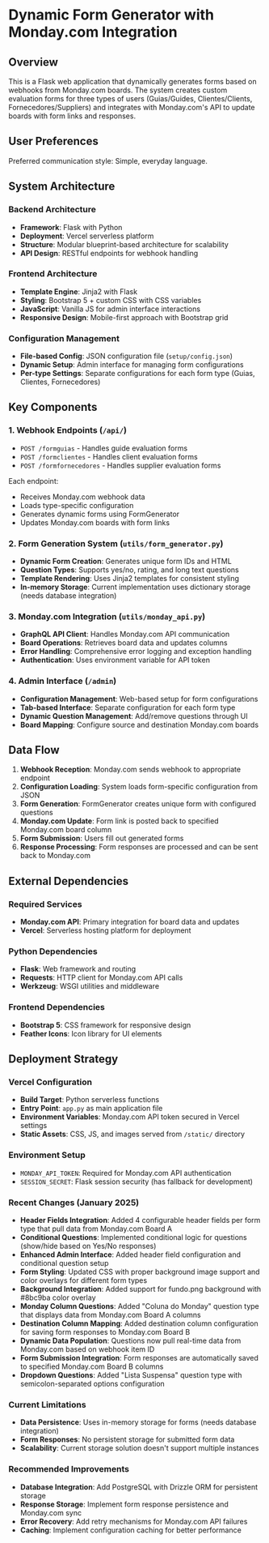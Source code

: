 # Dynamic Form Generator with Monday.com Integration

## Overview

This is a Flask web application that dynamically generates forms based on webhooks from Monday.com boards. The system creates custom evaluation forms for three types of users (Guias/Guides, Clientes/Clients, Fornecedores/Suppliers) and integrates with Monday.com's API to update boards with form links and responses.

## User Preferences

Preferred communication style: Simple, everyday language.

## System Architecture

### Backend Architecture
- **Framework**: Flask with Python
- **Deployment**: Vercel serverless platform
- **Structure**: Modular blueprint-based architecture for scalability
- **API Design**: RESTful endpoints for webhook handling

### Frontend Architecture
- **Template Engine**: Jinja2 with Flask
- **Styling**: Bootstrap 5 + custom CSS with CSS variables
- **JavaScript**: Vanilla JS for admin interface interactions
- **Responsive Design**: Mobile-first approach with Bootstrap grid

### Configuration Management
- **File-based Config**: JSON configuration file (`setup/config.json`)
- **Dynamic Setup**: Admin interface for managing form configurations
- **Per-type Settings**: Separate configurations for each form type (Guias, Clientes, Fornecedores)

## Key Components

### 1. Webhook Endpoints (`/api/`)
- `POST /formguias` - Handles guide evaluation forms
- `POST /formclientes` - Handles client evaluation forms  
- `POST /formfornecedores` - Handles supplier evaluation forms

Each endpoint:
- Receives Monday.com webhook data
- Loads type-specific configuration
- Generates dynamic forms using FormGenerator
- Updates Monday.com boards with form links

### 2. Form Generation System (`utils/form_generator.py`)
- **Dynamic Form Creation**: Generates unique form IDs and HTML
- **Question Types**: Supports yes/no, rating, and long text questions
- **Template Rendering**: Uses Jinja2 templates for consistent styling
- **In-memory Storage**: Current implementation uses dictionary storage (needs database integration)

### 3. Monday.com Integration (`utils/monday_api.py`)
- **GraphQL API Client**: Handles Monday.com API communication
- **Board Operations**: Retrieves board data and updates columns
- **Error Handling**: Comprehensive error logging and exception handling
- **Authentication**: Uses environment variable for API token

### 4. Admin Interface (`/admin`)
- **Configuration Management**: Web-based setup for form configurations
- **Tab-based Interface**: Separate configuration for each form type
- **Dynamic Question Management**: Add/remove questions through UI
- **Board Mapping**: Configure source and destination Monday.com boards

## Data Flow

1. **Webhook Reception**: Monday.com sends webhook to appropriate endpoint
2. **Configuration Loading**: System loads form-specific configuration from JSON
3. **Form Generation**: FormGenerator creates unique form with configured questions
4. **Monday.com Update**: Form link is posted back to specified Monday.com board column
5. **Form Submission**: Users fill out generated forms
6. **Response Processing**: Form responses are processed and can be sent back to Monday.com

## External Dependencies

### Required Services
- **Monday.com API**: Primary integration for board data and updates
- **Vercel**: Serverless hosting platform for deployment

### Python Dependencies
- **Flask**: Web framework and routing
- **Requests**: HTTP client for Monday.com API calls
- **Werkzeug**: WSGI utilities and middleware

### Frontend Dependencies
- **Bootstrap 5**: CSS framework for responsive design
- **Feather Icons**: Icon library for UI elements

## Deployment Strategy

### Vercel Configuration
- **Build Target**: Python serverless functions
- **Entry Point**: `app.py` as main application file
- **Environment Variables**: Monday.com API token secured in Vercel settings
- **Static Assets**: CSS, JS, and images served from `/static/` directory

### Environment Setup
- `MONDAY_API_TOKEN`: Required for Monday.com API authentication
- `SESSION_SECRET`: Flask session security (has fallback for development)

### Recent Changes (January 2025)
- **Header Fields Integration**: Added 4 configurable header fields per form type that pull data from Monday.com Board A
- **Conditional Questions**: Implemented conditional logic for questions (show/hide based on Yes/No responses)
- **Enhanced Admin Interface**: Added header field configuration and conditional question setup
- **Form Styling**: Updated CSS with proper background image support and color overlays for different form types
- **Background Integration**: Added support for fundo.png background with #8bc9ba color overlay
- **Monday Column Questions**: Added "Coluna do Monday" question type that displays data from Monday.com Board A columns
- **Destination Column Mapping**: Added destination column configuration for saving form responses to Monday.com Board B
- **Dynamic Data Population**: Questions now pull real-time data from Monday.com based on webhook item ID
- **Form Submission Integration**: Form responses are automatically saved to specified Monday.com Board B columns
- **Dropdown Questions**: Added "Lista Suspensa" question type with semicolon-separated options configuration

### Current Limitations
- **Data Persistence**: Uses in-memory storage for forms (needs database integration)
- **Form Responses**: No persistent storage for submitted form data
- **Scalability**: Current storage solution doesn't support multiple instances

### Recommended Improvements
- **Database Integration**: Add PostgreSQL with Drizzle ORM for persistent storage
- **Response Storage**: Implement form response persistence and Monday.com sync
- **Error Recovery**: Add retry mechanisms for Monday.com API failures
- **Caching**: Implement configuration caching for better performance